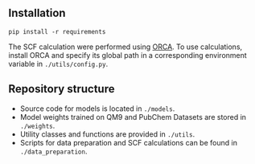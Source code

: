 ## Installation
``` 
pip install -r requirements
 ```
The SCF calculation were performed using [ORCA](https://orcaforum.kofo.mpg.de/app.php/portal).
To use calculations, install ORCA and specify its global path
in a corresponding environment variable in ```./utils/config.py```.

## Repository structure

- Source code for models is located in ``` ./models ```.
- Model weights trained on QM9 and PubChem Datasets are stored in ```./weights```.
- Utility classes and functions are provided in ```./utils```.
- Scripts for data preparation and SCF calculations can be found in ```./data_preparation```.
